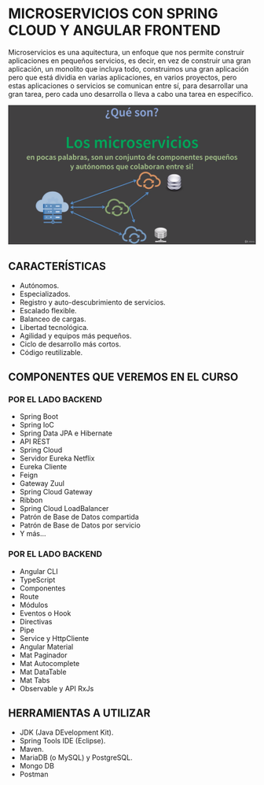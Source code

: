 # MICROSERVICIOS CON SPRING CLOUD Y ANGULAR FRONTEND

Microservicios es una aquitectura, un enfoque que nos permite construir aplicaciones en pequeños servicios, es decir, en vez de construir una gran aplicación, un monolito que incluya todo, construimos una gran aplicación pero que está dividia en varias aplicaciones, en varios proyectos, pero estas aplicaciones o servicios se comunican entre sí, para desarrollar una gran tarea, pero cada uno desarrolla o lleva a cabo una tarea en específico.

![alt](esquema_microservicios.png)

## CARACTERÍSTICAS

- Autónomos.
- Especializados.
- Registro y auto-descubrimiento de servicios.
- Escalado flexible.
- Balanceo de cargas.
- Libertad tecnológica.
- Agilidad y equipos más pequeños.
- Ciclo de desarrollo más cortos.
- Código reutilizable.

## COMPONENTES QUE VEREMOS EN EL CURSO

### POR EL LADO BACKEND

- Spring Boot
- Spring IoC
- Spring Data JPA e Hibernate
- API REST
- Spring Cloud
- Servidor Eureka Netflix
- Eureka Cliente
- Feign
- Gateway Zuul
- Spring Cloud Gateway
- Ribbon
- Spring Cloud LoadBalancer
- Patrón de Base de Datos compartida
- Patrón de Base de Datos por servicio
- Y más...

### POR EL LADO BACKEND

- Angular CLI
- TypeScript
- Componentes
- Route
- Módulos
- Eventos o Hook
- Directivas
- Pipe
- Service y HttpCliente
- Angular Material
- Mat Paginador
- Mat Autocomplete
- Mat DataTable
- Mat Tabs
- Observable y API RxJs

## HERRAMIENTAS A UTILIZAR

- JDK (Java DEvelopment Kit).
- Spring Tools IDE (Eclipse).
- Maven.
- MariaDB (o MySQL) y PostgreSQL.
- Mongo DB
- Postman
